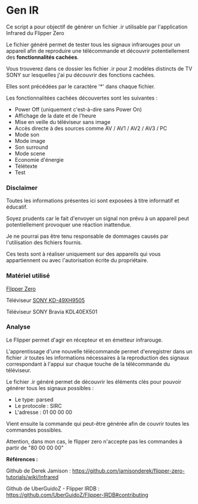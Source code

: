 # Gen IR
Ce script a pour objectif de générer un fichier .ir utilisable par l'application Infrared du Flipper Zero

Le fichier généré permet de tester tous les signaux infrarouges pour un appareil afin de reproduire une télécommande et découvrir potentiellement des **fonctionnalités cachées**.

Vous trouverez dans ce dossier les fichier .ir pour 2 modèles distincts de TV SONY sur lesquelles j'ai pu découvrir des fonctions cachées.

Elles sont précédées par le caractère '*' dans chaque fichier.

Les fonctionnalitées cachées découvertes sont les suivantes :
- Power Off (uniquement c'est-à-dire sans Power On)
- Affichage de la date et de l'heure
- Mise en veille du téléviseur sans image
- Accès directe à des sources comme AV / AV1 / AV2 / AV3 / PC
- Mode son
- Mode image
- Son surround
- Mode scene
- Economie d'énergie
- Télétexte
- Test


### Disclaimer
Toutes les informations présentes ici sont exposées à titre informatif et éducatif.

Soyez prudents car le fait d'envoyer un signal non prévu à un appareil peut potentiellement provoquer une réaction inattendue.

Je ne pourrai pas être tenu responsable de dommages causés par l'utilisation des fichiers fournis.

Ces tests sont à réaliser uniquement sur des appareils qui vous appartiennent ou avec l'autorisation écrite du propriétaire.


### Matériel utilisé
[Flipper Zero](https://shop.flipperzero.one)

Téléviseur [SONY KD-49XH9505](https://www.sony.fr/electronics/support/televisions-projectors-lcd-tvs-android-/kd-49xh9505/specifications)

Téléviseur SONY Bravia KDL40EX501


### Analyse

Le Flipper permet d'agir en récepteur et en émetteur infrarouge.

L'apprentissage d'une nouvelle télécommande permet d'enregistrer dans un fichier .ir toutes les informations nécessaires à la reproduction des signaux correspondant à l'appui sur chaque touche de la télécommande du téléviseur.

Le fichier .ir généré permet de découvrir les éléments clés pour pouvoir générer tous les signaux possibles :

- Le type: parsed
- Le protocole : SIRC
- L'adresse : 01 00 00 00

Vient ensuite la commande qui peut-être générée afin de couvrir toutes les commandes possibles.

Attention, dans mon cas, le flipper zero n'accepte pas les commandes à partir de "80 00 00 00"



**Références :**

Github de Derek Jamison : https://github.com/jamisonderek/flipper-zero-tutorials/wiki/Infrared

Github de UberGuidoZ - Flipper IRDB : https://github.com/UberGuidoZ/Flipper-IRDB#contributing
